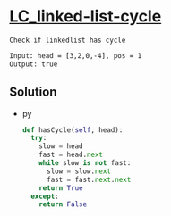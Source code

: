 # [LC_linked-list-cycle](https://leetcode.com/problems/linked-list-cycle)

```en
Check if linkedlist has cycle
```

```txt
Input: head = [3,2,0,-4], pos = 1
Output: true
```

## Solution

* py

  ```py
  def hasCycle(self, head):
    try:
      slow = head
      fast = head.next
      while slow is not fast:
        slow = slow.next
        fast = fast.next.next
      return True
    except:
      return False
  ```

